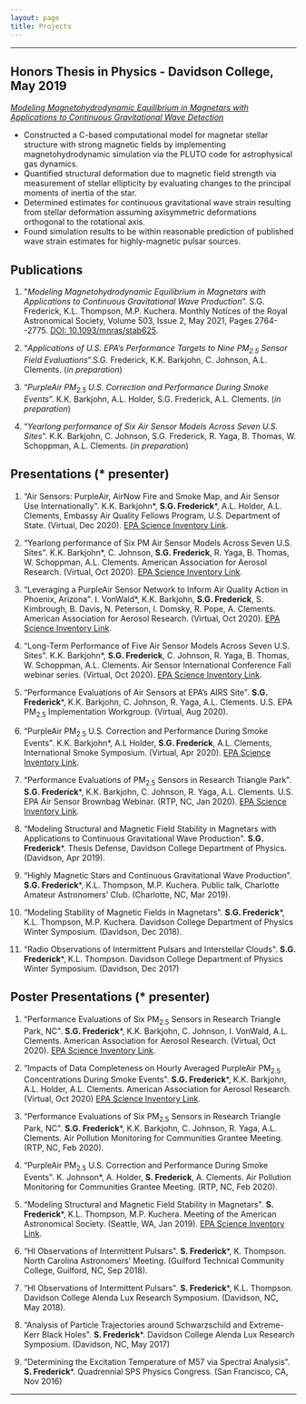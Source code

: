 ```yaml
---
layout: page
title: Projects
---
```


-----
## Honors Thesis in Physics - Davidson College, May 2019
[_Modeling Magnetohydrodynamic Equilibrium in Magnetars with Applications to Continuous Gravitational Wave Detection_](https://samfrederick.github.io/media/docs/frederick-thesis.pdf)
- Constructed a C-based computational model for magnetar stellar structure with strong magnetic fields by implementing magnetohydrodynamic simulation via the PLUTO code for astrophysical gas dynamics.
- Quantified structural deformation due to magnetic field strength via measurement of stellar ellipticity by evaluating changes to the principal moments of inertia of the star.
- Determined estimates for continuous gravitational wave strain resulting from stellar deformation assuming axisymmetric deformations orthogonal to the rotational axis.
- Found simulation results to be within reasonable prediction of published wave strain estimates for highly-magnetic pulsar sources.

## Publications
1. "_Modeling  Magnetohydrodynamic  Equilibrium  in  Magnetars  with  Applications  to  Continuous  Gravitational Wave Production_”. S.G. Frederick, K.L. Thompson, M.P. Kuchera. Monthly Notices of the Royal Astronomical Society, Volume 503, Issue 2, May 2021, Pages 2764--2775. [DOI: 10.1093/mnras/stab625](https://doi.org/10.1093/mnras/stab625).

2. “_Applications of U.S. EPA’s Performance Targets to Nine PM<sub>2.5</sub> Sensor Field Evaluations_”.S.G. Frederick, K.K. Barkjohn, C. Johnson, A.L. Clements. (_in preparation_)

3. “_PurpleAir PM<sub>2.5</sub> U.S. Correction and Performance During Smoke Events_”. K.K. Barkjohn, A.L. Holder, S.G. Frederick, A.L. Clements. (_in preparation_)

4. “_Yearlong performance of Six Air Sensor Models Across Seven U.S. Sites_”. K.K. Barkjohn, C. Johnson, S.G. Frederick, R. Yaga, B. Thomas, W. Schoppman, A.L. Clements. (_in preparation_)

## Presentations (* presenter)
1.  “Air Sensors: PurpleAir, AirNow Fire and Smoke Map, and Air Sensor
    Use Internationally". K.K. Barkjohn*, **S.G.
    Frederick***, A.L. Holder, A.L. Clements, Embassy Air
    Quality Fellows Program, U.S. Department of State. (Virtual, Dec
    2020). [EPA Science Inventory Link][6PR].

2.  “Yearlong performance of Six PM Air Sensor Models Across Seven U.S.
    Sites". K.K. Barkjohn*, C. Johnson, **S.G.
    Frederick**, R. Yaga, B. Thomas, W. Schoppman, A.L. Clements.
    American Association for Aerosol Research. (Virtual, Oct 2020).
    [EPA Science Inventory Link][5PR].

3.  “Leveraging a PurpleAir Sensor Network to Inform Air Quality Action
    in Phoenix, Arizona". I. VonWald*, K.K. Barkjohn, **S.G.
    Frederick**, S. Kimbrough, B. Davis, N. Peterson, I. Domsky, R.
    Pope, A. Clements. American Association for Aerosol Research.
    (Virtual, Oct 2020). [EPA Science Inventory Link][4PR].

4.  “Long-Term Performance of Five Air Sensor Models Across Seven U.S.
    Sites". K.K. Barkjohn*, **S.G. Frederick**, C.
    Johnson, R. Yaga, B. Thomas, W. Schoppman, A.L. Clements. Air Sensor
    International Conference Fall webinar series. (Virtual, Oct 2020).
    [EPA Science Inventory Link][3PR].

5.  “Performance Evaluations of Air Sensors at EPA’s AIRS Site". **S.G.
    Frederick***, K.K. Barkjohn, C. Johnson, R. Yaga, A.L.
    Clements. U.S. EPA PM<sub>2.5</sub> Implementation Workgroup.
    (Virtual, Aug 2020).  

6.  “PurpleAir PM<sub>2.5</sub> U.S. Correction and Performance During
    Smoke Events". K.K. Barkjohn*, A.L Holder, **S.G.
    Frederick**, A.L. Clements, International Smoke Symposium. (Virtual,
    Apr 2020). [EPA Science Inventory Link][2PR].  

7.  “Performance Evaluations of PM<sub>2.5</sub> Sensors in Research
    Triangle Park". **S.G. Frederick***, K.K. Barkjohn, C.
    Johnson, R. Yaga, A.L. Clements. U.S. EPA Air Sensor Brownbag
    Webinar. (RTP, NC, Jan 2020). [EPA Science Inventory Link][1PR].  

8.  “Modeling Structural and Magnetic Field Stability in Magnetars with
    Applications to Continuous Gravitational Wave Production". **S.G.
    Frederick***. Thesis Defense, Davidson College Department
    of Physics. (Davidson, Apr 2019).

9.  “Highly Magnetic Stars and Continuous Gravitational Wave
    Production". **S.G. Frederick***, K.L. Thompson, M.P.
    Kuchera. Public talk, Charlotte Amateur Astronomers’ Club.
    (Charlotte, NC, Mar 2019).  

10. “Modeling Stability of Magnetic Fields in Magnetars". **S.G.
    Frederick***, K.L. Thompson, M.P. Kuchera. Davidson
    College Department of Physics Winter Symposium. (Davidson, Dec
    2018).  

11. “Radio Observations of Intermittent Pulsars and Interstellar
    Clouds". **S.G. Frederick***, K.L. Thompson. Davidson
    College Department of Physics Winter Symposium. (Davidson, Dec
    2017)

[6PR]: https://cfpub.epa.gov/si/si_public_record_Report.cfm?dirEntryId=350379&Lab=CEMM
[5PR]: https://cfpub.epa.gov/si/si_public_record_report.cfm?dirEntryId=349964&Lab=CEMM
[4PR]: https://cfpub.epa.gov/si/si_public_record_report.cfm?Lab=CEMM&dirEntryId=349966
[3PR]: https://cfpub.epa.gov/si/si_public_record_report.cfm?dirEntryId=349961&Lab=CEMM
[2PR]: https://cfpub.epa.gov/si/si_public_record_report.cfm?dirEntryId=349513&Lab=CEMM
[1PR]: https://cfpub.epa.gov/si/si_public_record_report.cfm?dirEntryId=348487&Lab=CEMM

## Poster Presentations (* presenter)
1.  “Performance Evaluations of Six PM<sub>2.5</sub> Sensors in Research
    Triangle Park, NC". **S.G. Frederick***, K.K.
    Barkjohn, C. Johnson, I. VonWald, A.L. Clements. American
    Association for Aerosol Research. (Virtual, Oct 2020). [EPA Science Inventory Link][3PO].  

2.  “Impacts of Data Completeness on Hourly Averaged PurpleAir
    PM<sub>2.5</sub> Concentrations During Smoke Events". **S.G.
    Frederick***, K.K. Barkjohn, A.L. Holder, A.L. Clements.
    American Association for Aerosol Research. (Virtual, Oct 2020) [EPA Science Inventory Link][2PO].  

3.  “Performance Evaluations of Six PM<sub>2.5</sub> Sensors in Research
    Triangle Park, NC". **S.G. Frederick***, K.K.
    Barkjohn, C. Johnson, R. Yaga, A.L. Clements. Air Pollution
    Monitoring for Communities Grantee Meeting. (RTP, NC, Feb 2020).  

4.  “PurpleAir PM<sub>2.5</sub> U.S. Correction and Performance During
    Smoke Events". K. Johnson*, A. Holder, **S.
    Frederick**, A. Clements. Air Pollution Monitoring for Communities
    Grantee Meeting. (RTP, NC, Feb 2020).  

5.  “Modeling Structural and Magnetic Field Stability in Magnetars".
    **S. Frederick***, K.L. Thompson, M.P. Kuchera. Meeting
    of the American Astronomical Society. (Seattle, WA, Jan 2019).
    [EPA Science Inventory Link][1PO].  

6.  “HI Observations of Intermittent Pulsars". **S.
    Frederick***, K. Thompson. North Carolina Astronomers’
    Meeting. (Guilford Technical Community College, Guilford, NC, Sep
    2018).  

7.  “HI Observations of Intermittent Pulsars". **S.
    Frederick***, K.L. Thompson. Davidson College Alenda Lux
    Research Symposium. (Davidson, NC, May 2018).  

8.  “Analysis of Particle Trajectories around Schwarzschild and
    Extreme-Kerr Black Holes". **S. Frederick***. Davidson
    College Alenda Lux Research Symposium. (Davidson, NC, May 2017)  

9.  “Determining the Excitation Temperature of M57 via Spectral
    Analysis". **S. Frederick***. Quadrennial SPS Physics
    Congress. (San Francisco, CA, Nov 2016)  

<hr/>

[3PO]: https://cfpub.epa.gov/si/si_public_record_Report.cfm?dirEntryId=349512&Lab=CEMM
[2PO]: https://cfpub.epa.gov/si/si_public_record_Report.cfm?Lab=CEMM&dirEntryId=350073
[1PO]: https://ui.adsabs.harvard.edu/abs/2019AAS...23315311F/abstract
